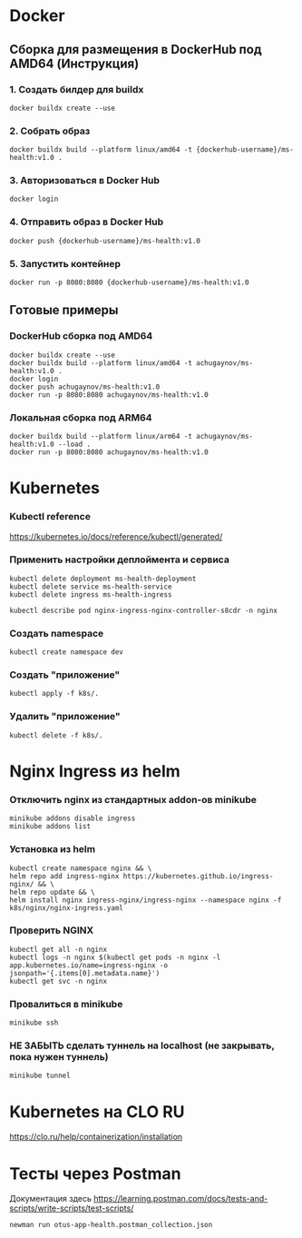 # Docker

## Сборка для размещения в DockerHub под AMD64 (Инструкция)
### 1. Создать билдер для buildx
```shell
docker buildx create --use
```

### 2. Собрать образ
```shell
docker buildx build --platform linux/amd64 -t {dockerhub-username}/ms-health:v1.0 .
```

### 3. Авторизоваться в Docker Hub
```shell
docker login
```

### 4. Отправить образ в Docker Hub
```shell
docker push {dockerhub-username}/ms-health:v1.0
```

### 5. Запустить контейнер
```shell
docker run -p 8080:8080 {dockerhub-username}/ms-health:v1.0
```


## Готовые примеры
### DockerHub сборка под AMD64
```shell
docker buildx create --use
docker buildx build --platform linux/amd64 -t achugaynov/ms-health:v1.0 .
docker login
docker push achugaynov/ms-health:v1.0
docker run -p 8080:8080 achugaynov/ms-health:v1.0
```

### Локальная сборка под ARM64
```shell
docker buildx build --platform linux/arm64 -t achugaynov/ms-health:v1.0 --load .
docker run -p 8080:8080 achugaynov/ms-health:v1.0
```


# Kubernetes
### Kubectl reference
https://kubernetes.io/docs/reference/kubectl/generated/

### Применить настройки деплоймента и сервиса
```shell
kubectl delete deployment ms-health-deployment
kubectl delete service ms-health-service
kubectl delete ingress ms-health-ingress

kubectl describe pod nginx-ingress-nginx-controller-s8cdr -n nginx
```

### Создать namespace
```shell
kubectl create namespace dev
```

### Создать "приложение"
```shell
kubectl apply -f k8s/.
```

### Удалить "приложение"
```shell
kubectl delete -f k8s/.
```


# Nginx Ingress из helm
### Отключить nginx из стандартных addon-ов minikube
```shell
minikube addons disable ingress
minikube addons list
```

### Установка из helm
```shell
kubectl create namespace nginx && \
helm repo add ingress-nginx https://kubernetes.github.io/ingress-nginx/ && \
helm repo update && \
helm install nginx ingress-nginx/ingress-nginx --namespace nginx -f k8s/nginx/nginx-ingress.yaml
```

### Проверить NGINX
```shell
kubectl get all -n nginx 
kubectl logs -n nginx $(kubectl get pods -n nginx -l app.kubernetes.io/name=ingress-nginx -o jsonpath='{.items[0].metadata.name}')
kubectl get svc -n nginx
```

### Провалиться в minikube
```shell
minikube ssh
```

### НЕ ЗАБЫТЬ сделать туннель на localhost (не закрывать, пока нужен туннель)
```shell
minikube tunnel
```

# Kubernetes на CLO RU
https://clo.ru/help/containerization/installation


# Тесты через Postman
Документация здесь https://learning.postman.com/docs/tests-and-scripts/write-scripts/test-scripts/
```shell
newman run otus-app-health.postman_collection.json
```
